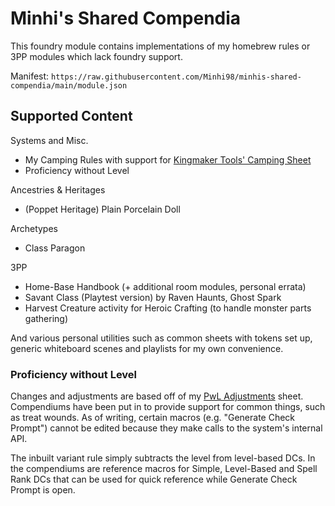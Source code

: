 # Minhi's Shared Compendia

This foundry module contains implementations of my homebrew rules or 3PP modules which lack foundry support.

Manifest: `https://raw.githubusercontent.com/Minhi98/minhis-shared-compendia/main/module.json`

## Supported Content

Systems and Misc.
- My Camping Rules with support for [Kingmaker Tools' Camping Sheet](https://github.com/BernhardPosselt/pf2e-kingmaker-tools)
- Proficiency without Level

Ancestries & Heritages
- (Poppet Heritage) Plain Porcelain Doll

Archetypes
- Class Paragon

3PP
- Home-Base Handbook (+ additional room modules, personal errata)
- Savant Class (Playtest version) by Raven Haunts, Ghost Spark
- Harvest Creature activity for Heroic Crafting (to handle monster parts gathering)

And various personal utilities such as common sheets with tokens set up, generic whiteboard scenes and playlists for my own convenience.

### Proficiency without Level

Changes and adjustments are based off of my [PwL Adjustments](https://docs.google.com/spreadsheets/d/1gjBxrdQMJUpBZesnUYN9WI0pE_FLay4pGyPJGcNz7uY/edit?usp=sharing) sheet. Compendiums have been put in to provide support for common things, such as treat wounds. As of writing, certain macros (e.g. "Generate Check Prompt") cannot be edited because they make calls to the system's internal API. 

The inbuilt variant rule simply subtracts the level from level-based DCs. In the compendiums are reference macros for Simple, Level-Based and Spell Rank DCs that can be used for quick reference while Generate Check Prompt is open.
